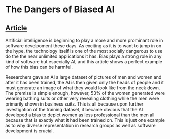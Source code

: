 # The Dangers of Biased AI

## [Article](https://www.theguardian.com/commentisfree/2021/feb/03/what-a-picture-of-alexandria-ocasio-cortez-in-a-bikini-tells-us-about-the-disturbing-future-of-ai)

Artificial intelligence is beginning to play a more and more prominant role in software develpoment these days. As exciting as it is to want to jump in on the hype, the technology itself is one of the most socially dangerous to use do the the near unlimited applications it has. Bias plays a strong role in any kind of software but especially AI, and this article shows a perfect example of how this bias can be harmful. 

Researchers gave an AI a large dataset of pictures of men and women and after it has been trained, the AI is then given only the heads of people and it must generate an image of what they would look like from the neck down. The premise is simple enough, however, 53% of the women generated were wearing bathing suits or other very revealing clothing while the men were primarily shown in business suits. This is all because upon further investigation of the training dataset, it became obvious that the AI developed a bias to depict women as less professional than the men all because that is exactly what it had been trained on. This is just one example as to why diverse representation in research groups as well as software development is crucial. 